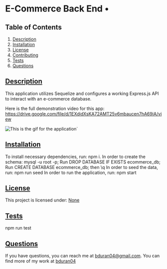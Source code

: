 # E-Commerce Back End • 

  ## Table of Contents

1. [Description](#description)
2. [Installation](#installation)
3. [License](#license)
4. [Contributing](#contributing)
5. [Tests](#tests)
6. [Questions](#questions)

## [Description](#description)
This application utilizes Sequelize and configures a working Express.js API to interact with an e-commerce database.

Here is the full demonstration video for this app: https://drive.google.com/file/d/1EXdidXsKA72AMT25v6mbaucen7hA69iA/view

![This is the gif for the application](Assets/e-commerce.gif)`

## [Installation](#installation)
To install necessary dependencies, run: npm i. 
In order to create the schema: mysql -u root -p; Run DROP DATABASE IF EXISTS ecommerce_db; Run CREATE DATABASE ecommerce_db; then \q
In order to seed the data, run: npm run seed
In order to run the application, run: npm start


## [License](#license)
This project is licensed under: 
[None](https://choosealicense.com/licenses/none/)


## [Tests](#tests)
npm run test

## [Questions](#questions)
If you have questions, you can reach me at bduran04@gmail.com. You can find more of my work at [bduran04](https://github.com/bduran04)

